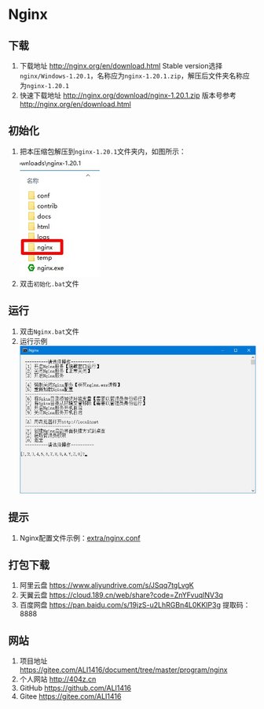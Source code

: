 # Nginx

## 下载
1. 下载地址 http://nginx.org/en/download.html Stable version选择`nginx/Windows-1.20.1`，名称应为`nginx-1.20.1.zip`，解压后文件夹名称应为`nginx-1.20.1`
2. 快速下载地址 http://nginx.org/download/nginx-1.20.1.zip 版本号参考 http://nginx.org/en/download.html

## 初始化
1. 把本压缩包解压到`nginx-1.20.1`文件夹内，如图所示：  
![初始化示例](img/初始化示例.jpg)
2. 双击`初始化.bat`文件

## 运行
1. 双击`Nginx.bat`文件
2. 运行示例  
![运行示例](img/运行示例.jpg)

## 提示
1. Nginx配置文件示例：[extra/nginx.conf](extra/nginx.conf)

## 打包下载
1. 阿里云盘 https://www.aliyundrive.com/s/JSqq7tgLvgK
2. 天翼云盘 https://cloud.189.cn/web/share?code=ZnYFvuqINV3q
3. 百度网盘 https://pan.baidu.com/s/19jzS-u2LhRGBn4L0KKIP3g 提取码：8888

## 网站
1. 项目地址 https://gitee.com/ALI1416/document/tree/master/program/nginx
2. 个人网站 http://404z.cn
3. GitHub https://github.com/ALI1416
4. Gitee https://gitee.com/ALI1416
